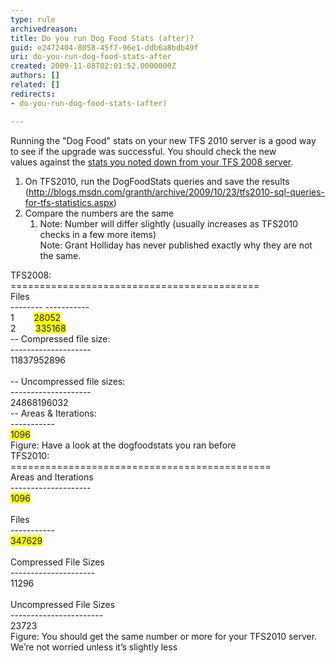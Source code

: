 ```yaml
---
type: rule
archivedreason: 
title: Do you run Dog Food Stats (after)?
guid: e2472404-8058-45f7-96e1-ddb6a8bdb49f
uri: do-you-run-dog-food-stats-after
created: 2009-11-08T02:01:52.0000000Z
authors: []
related: []
redirects:
- do-you-run-dog-food-stats-(after)

---
```



<p>Running the &quot;Dog Food&quot; stats on your new TFS 2010 server is a good way to see if the upgrade was successful. You should check the new values&#160;against the <a href="/Pages/DogfoodStatsBefore.aspx" shape="rect">stats you noted down from your TFS 2008 server</a>.</p>
<ol><li>On TFS2010, run the DogFoodStats queries and save the results<br>(<a class="ms-rteCustom-External" href="http&#58;//blogs.msdn.com/granth/archive/2009/10/23/tfs2010-sql-queries-for-tfs-statistics.aspx" shape="rect">http&#58;//blogs.msdn.com/granth/archive/2009/10/23/tfs2010-sql-queries-for-tfs-statistics.aspx</a>)&#160; </li>
<li>Compare the numbers are the same <ol><li>Note&#58; Number will differ slightly (usually increases as TFS2010 checks in a few more items) <br>Note&#58; Grant Holliday has never&#160;published exactly why they are not the same.</li></ol></li></ol>
<div><span class="ms-rteCustom-CodeArea"><div>TFS2008&#58;</div>
<div>===========================================</div>
<div>Files</div>
<div>-------- -----------</div>
<div>1 &#160; &#160; &#160; &#160;<font style="background-color&#58;#ffff00;">28052</font></div>
<div>2 &#160; &#160; &#160; &#160;<font style="background-color&#58;#ffff00;">335168</font></div>
<div>-- Compressed file size&#58;</div>
<div>--------------------</div>
<div>11837952896</div>
<div><br></div>
<div>-- Uncompressed file sizes&#58;</div>
<div>--------------------</div>
<div>24868196032</div>
<div>-- Areas &amp; Iterations&#58;</div>
<div>-----------</div>
<div><font style="background-color&#58;#ffff00;">1096</font></div></span></div>
<div><span class="ms-rteCustom-FigureNormal">Figure&#58; Have a look at the dogfoodstats you ran before</span></div>
<div><span class="ms-rteCustom-CodeArea"><div>TFS2010&#58;</div>
<div>=============================================</div>
<div>Areas and Iterations</div>
<div>--------------------</div>
<div><font style="background-color&#58;#ffff00;">1096</font></div>
<div><br></div>
<div>Files</div>
<div>-----------</div>
<div><font style="background-color&#58;#ffff00;">347629</font></div>
<div><br></div>
<div>Compressed File Sizes</div>
<div>---------------------</div>
<div>11296</div>
<div><br></div>
<div>Uncompressed File Sizes</div>
<div>-----------------------</div>
<div>23723</div></span></div>
<div><span class="ms-rteCustom-FigureNormal">Figure&#58; You should get the same number or more for your TFS2010 server. We’re not worried unless it’s slightly less</span></div>
<div>&#160;</div>
<br><excerpt class='endintro'></excerpt><br>



